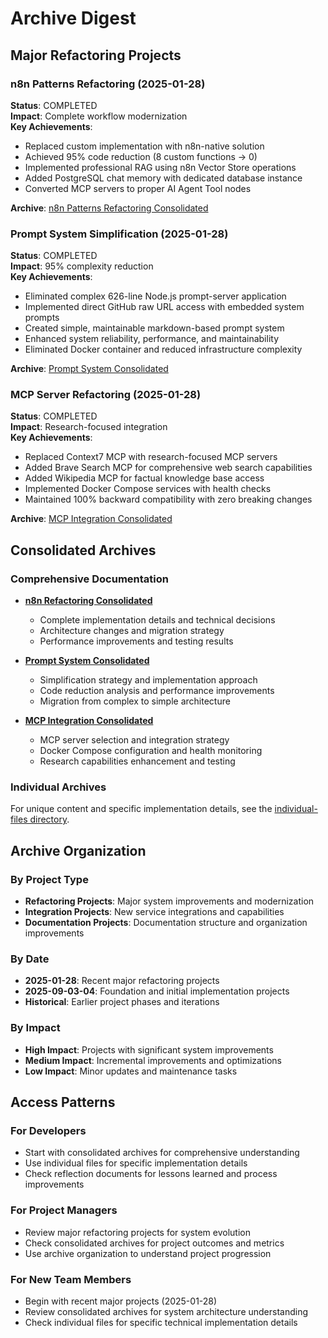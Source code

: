 # Archive Digest

## Major Refactoring Projects

### n8n Patterns Refactoring (2025-01-28)
**Status**: COMPLETED  
**Impact**: Complete workflow modernization  
**Key Achievements**:
- Replaced custom implementation with n8n-native solution
- Achieved 95% code reduction (8 custom functions → 0)
- Implemented professional RAG using n8n Vector Store operations
- Added PostgreSQL chat memory with dedicated database instance
- Converted MCP servers to proper AI Agent Tool nodes

**Archive**: [n8n Patterns Refactoring Consolidated](./comprehensive-archives/n8n-refactoring-consolidated.md)

### Prompt System Simplification (2025-01-28)
**Status**: COMPLETED  
**Impact**: 95% complexity reduction  
**Key Achievements**:
- Eliminated complex 626-line Node.js prompt-server application
- Implemented direct GitHub raw URL access with embedded system prompts
- Created simple, maintainable markdown-based prompt system
- Enhanced system reliability, performance, and maintainability
- Eliminated Docker container and reduced infrastructure complexity

**Archive**: [Prompt System Consolidated](./comprehensive-archives/prompt-system-consolidated.md)

### MCP Server Refactoring (2025-01-28)
**Status**: COMPLETED  
**Impact**: Research-focused integration  
**Key Achievements**:
- Replaced Context7 MCP with research-focused MCP servers
- Added Brave Search MCP for comprehensive web search capabilities
- Added Wikipedia MCP for factual knowledge base access
- Implemented Docker Compose services with health checks
- Maintained 100% backward compatibility with zero breaking changes

**Archive**: [MCP Integration Consolidated](./comprehensive-archives/mcp-integration-consolidated.md)

## Consolidated Archives

### Comprehensive Documentation
- **[n8n Refactoring Consolidated](./comprehensive-archives/n8n-refactoring-consolidated.md)**
  - Complete implementation details and technical decisions
  - Architecture changes and migration strategy
  - Performance improvements and testing results

- **[Prompt System Consolidated](./comprehensive-archives/prompt-system-consolidated.md)**
  - Simplification strategy and implementation approach
  - Code reduction analysis and performance improvements
  - Migration from complex to simple architecture

- **[MCP Integration Consolidated](./comprehensive-archives/mcp-integration-consolidated.md)**
  - MCP server selection and integration strategy
  - Docker Compose configuration and health monitoring
  - Research capabilities enhancement and testing

### Individual Archives
For unique content and specific implementation details, see the [individual-files directory](./individual-files/).

## Archive Organization

### By Project Type
- **Refactoring Projects**: Major system improvements and modernization
- **Integration Projects**: New service integrations and capabilities
- **Documentation Projects**: Documentation structure and organization improvements

### By Date
- **2025-01-28**: Recent major refactoring projects
- **2025-09-03-04**: Foundation and initial implementation projects
- **Historical**: Earlier project phases and iterations

### By Impact
- **High Impact**: Projects with significant system improvements
- **Medium Impact**: Incremental improvements and optimizations
- **Low Impact**: Minor updates and maintenance tasks

## Access Patterns

### For Developers
- Start with consolidated archives for comprehensive understanding
- Use individual files for specific implementation details
- Check reflection documents for lessons learned and process improvements

### For Project Managers
- Review major refactoring projects for system evolution
- Check consolidated archives for project outcomes and metrics
- Use archive organization to understand project progression

### For New Team Members
- Begin with recent major projects (2025-01-28)
- Review consolidated archives for system architecture understanding
- Check individual files for specific technical implementation details
